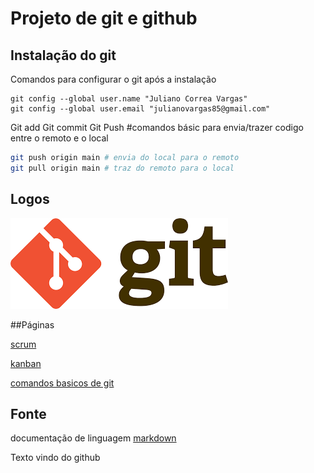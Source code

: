 # Projeto de git e github

## Instalação do git

Comandos para configurar o git após a instalação

```
git config --global user.name "Juliano Correa Vargas"
git config --global user.email "julianovargas85@gmail.com"
```
Git add
Git commit 
Git Push
#comandos básic  para envia/trazer codigo entre o remoto e o local 

```bash
git push origin main # envia do local para o remoto
git pull origin main # traz do remoto para o local 
```

## Logos
![git](imagens/git.png)

##Páginas

[scrum](scrum.md)

[kanban](kanban.md)

[comandos basicos de git](comandos_basicos.md)


## Fonte
documentação de linguagem [markdown](https://docs.github.com/pt/get-started/writing-on-github/getting-started-with-writing-and-formatting-on-github/basic-writing-and-formatting-syntax)

Texto vindo do github
